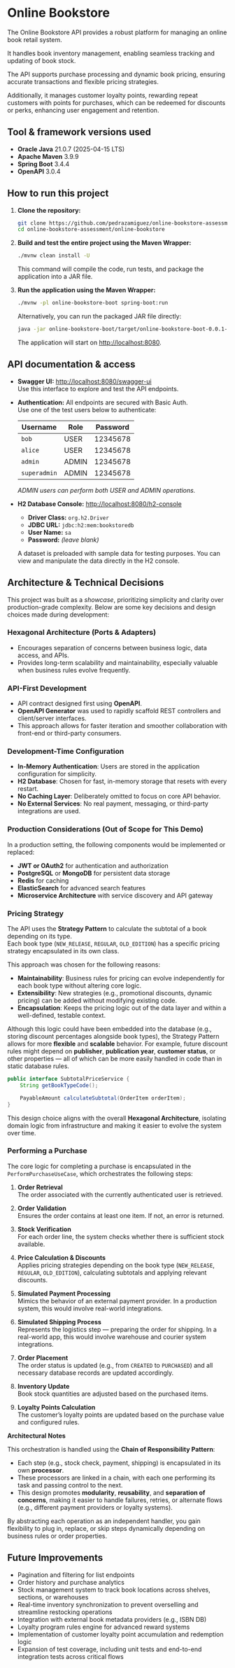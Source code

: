 # Online Bookstore

The Online Bookstore API provides a robust platform for managing an online book retail system.

It handles book inventory management, enabling seamless tracking and updating of book stock.

The API supports purchase processing and dynamic book pricing, ensuring accurate transactions and
flexible pricing strategies.

Additionally, it manages customer loyalty points, rewarding repeat customers with points for purchases,
which can be redeemed for discounts or perks, enhancing user engagement and retention.

## Tool & framework versions used

- **Oracle Java** 21.0.7 (2025-04-15 LTS)
- **Apache Maven** 3.9.9
- **Spring Boot** 3.4.4
- **OpenAPI** 3.0.4

## How to run this project

1. **Clone the repository:**

    ```bash
    git clone https://github.com/pedrazamiguez/online-bookstore-assessment.git
    cd online-bookstore-assessment/online-bookstore
    ```

2. **Build and test the entire project using the Maven Wrapper:**

    ```bash
    ./mvnw clean install -U
    ```

   This command will compile the code, run tests, and package the application into a JAR file.

3. **Run the application using the Maven Wrapper:**

    ```bash
    ./mvnw -pl online-bookstore-boot spring-boot:run
    ```

    Alternatively, you can run the packaged JAR file directly:

    ```bash
    java -jar online-bookstore-boot/target/online-bookstore-boot-0.0.1-SNAPSHOT.jar
    ```

   The application will start on [http://localhost:8080](http://localhost:8080).

## API documentation & access

- **Swagger UI:** [http://localhost:8080/swagger-ui](http://localhost:8080/swagger-ui)  
  Use this interface to explore and test the API endpoints.

- **Authentication:** All endpoints are secured with Basic Auth.  
  Use one of the test users below to authenticate:

  | Username     | Role  | Password  |
  |--------------|-------|-----------|
  | `bob`        | USER  | 12345678  |
  | `alice`      | USER  | 12345678  |
  | `admin`      | ADMIN | 12345678  |
  | `superadmin` | ADMIN | 12345678  |

  *ADMIN users can perform both USER and ADMIN operations.*

- **H2 Database Console:** [http://localhost:8080/h2-console](http://localhost:8080/h2-console)
  - **Driver Class:** `org.h2.Driver`
  - **JDBC URL:** `jdbc:h2:mem:bookstoredb`
  - **User Name:** `sa`
  - **Password:** *(leave blank)*

  A dataset is preloaded with sample data for testing purposes.
  You can view and manipulate the data directly in the H2 console.

## Architecture & Technical Decisions

This project was built as a *showcase*, prioritizing simplicity and clarity over production-grade complexity. Below
are some key decisions and design choices made during development:

### Hexagonal Architecture (Ports & Adapters)

- Encourages separation of concerns between business logic, data access, and APIs.
- Provides long-term scalability and maintainability, especially valuable when business rules evolve frequently.

### API-First Development

- API contract designed first using **OpenAPI**.
- **OpenAPI Generator** was used to rapidly scaffold REST controllers and client/server interfaces.
- This approach allows for faster iteration and smoother collaboration with front-end or third-party consumers.

### Development-Time Configuration

- **In-Memory Authentication**: Users are stored in the application configuration for simplicity.
- **H2 Database**: Chosen for fast, in-memory storage that resets with every restart.
- **No Caching Layer**: Deliberately omitted to focus on core API behavior.
- **No External Services**: No real payment, messaging, or third-party integrations are used.

### Production Considerations (Out of Scope for This Demo)

In a production setting, the following components would be implemented or replaced:

- **JWT or OAuth2** for authentication and authorization
- **PostgreSQL** or **MongoDB** for persistent data storage
- **Redis** for caching
- **ElasticSearch** for advanced search features
- **Microservice Architecture** with service discovery and API gateway

### Pricing Strategy

The API uses the **Strategy Pattern** to calculate the subtotal of a book depending on its type.  
Each book type (`NEW_RELEASE`, `REGULAR`, `OLD_EDITION`) has a specific pricing strategy encapsulated in its own class.

This approach was chosen for the following reasons:

- **Maintainability**: Business rules for pricing can evolve independently for each book type without altering core
  logic.
- **Extensibility**: New strategies (e.g., promotional discounts, dynamic pricing) can be added without modifying
  existing code.
- **Encapsulation**: Keeps the pricing logic out of the data layer and within a well-defined, testable context.

Although this logic could have been embedded into the database (e.g., storing discount percentages alongside book
types), the Strategy Pattern allows for more **flexible** and **scalable** behavior. For example, future discount rules
might depend on **publisher**, **publication year**, **customer status**, or other properties — all of which can be more
easily handled in code than in static database rules.

```java
public interface SubtotalPriceService {
    String getBookTypeCode();

    PayableAmount calculateSubtotal(OrderItem orderItem);
}
```

This design choice aligns with the overall **Hexagonal Architecture**, isolating domain logic from infrastructure and
making it easier to evolve the system over time.

### Performing a Purchase

The core logic for completing a purchase is encapsulated in the `PerformPurchaseUseCase`, which orchestrates the
following steps:

1. **Order Retrieval**  
   The order associated with the currently authenticated user is retrieved.

2. **Order Validation**  
   Ensures the order contains at least one item. If not, an error is returned.

3. **Stock Verification**  
   For each order line, the system checks whether there is sufficient stock available.

4. **Price Calculation & Discounts**  
   Applies pricing strategies depending on the book type (`NEW_RELEASE`, `REGULAR`, `OLD_EDITION`), calculating
   subtotals and applying relevant discounts.

5. **Simulated Payment Processing**  
   Mimics the behavior of an external payment provider. In a production system, this would involve real-world
   integrations.

6. **Simulated Shipping Process**  
   Represents the logistics step — preparing the order for shipping. In a real-world app, this would involve warehouse
   and courier system integrations.

7. **Order Placement**  
   The order status is updated (e.g., from `CREATED` to `PURCHASED`) and all necessary database records are updated
   accordingly.

8. **Inventory Update**  
   Book stock quantities are adjusted based on the purchased items.

9. **Loyalty Points Calculation**  
   The customer’s loyalty points are updated based on the purchase value and configured rules.

**Architectural Notes**

This orchestration is handled using the **Chain of Responsibility Pattern**:

- Each step (e.g., stock check, payment, shipping) is encapsulated in its own **processor**.
- These processors are linked in a chain, with each one performing its task and passing control to the next.
- This design promotes **modularity**, **reusability**, and **separation of concerns**, making it easier to handle
  failures, retries, or alternate flows (e.g., different payment providers or loyalty systems).

By abstracting each operation as an independent handler, you gain flexibility to plug in, replace, or skip steps
dynamically depending on business rules or order properties.

## Future Improvements

- Pagination and filtering for list endpoints
- Order history and purchase analytics
- Stock management system to track book locations across shelves, sections, or warehouses
- Real-time inventory synchronization to prevent overselling and streamline restocking operations
- Integration with external book metadata providers (e.g., ISBN DB)
- Loyalty program rules engine for advanced reward systems
- Implementation of customer loyalty point accumulation and redemption logic
- Expansion of test coverage, including unit tests and end-to-end integration tests across critical flows
